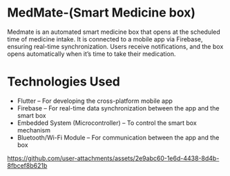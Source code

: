 # MedMate-(Smart Medicine box)
Medmate is an automated smart medicine box that opens at the scheduled time of medicine intake. It is connected to a mobile app via Firebase, ensuring real-time synchronization. Users receive notifications, and the box opens automatically when it’s time to take their medication.



  # Technologies Used
- Flutter – For developing the cross-platform mobile app
- Firebase – For real-time data synchronization between the app and the smart box
- Embedded System (Microcontroller) – To control the smart box mechanism
- Bluetooth/Wi-Fi Module – For communication between the app and the box



https://github.com/user-attachments/assets/2e9abc60-1e6d-4438-8d4b-8fbcef8b621b

